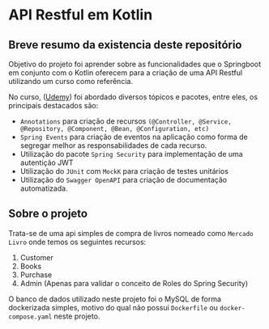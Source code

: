 # API Restful em Kotlin

## Breve resumo da existencia deste repositório

Objetivo do projeto foi aprender sobre as funcionalidades que o Springboot em conjunto com o Kotlin oferecem para a criação de uma API Restful utilizando um curso como referência.

No curso, ([Udemy](https://www.udemy.com/course/kotlin-spring/)) foi abordado diversos tópicos e pacotes, entre eles, os principais destacados são:
- `Annotations` para criação de recursos `(@Controller, @Service, @Repository, @Component, @Bean, @Configuration, etc)`
- `Spring Events` para criação de eventos na aplicação como forma de segregar melhor as responsabilidades de cada recurso.
- Utilização do pacote `Spring Security` para implementação de uma autentição JWT
- Utilização do `JUnit` com `MockK` para criação de testes unitários
- Utilização do `Swagger OpenAPI` para criação de documentação automatizada.

## Sobre o projeto

Trata-se de uma api simples de compra de livros nomeado como `Mercado Livro` onde temos os seguintes recursos:

1. Customer
2. Books
3. Purchase
4. Admin (Apenas para validar o conceito de Roles do Spring Security)

O banco de dados utilizado neste projeto foi o MySQL de forma dockerizada simples, motivo do qual não possui `Dockerfile` ou `docker-compose.yaml` neste projeto.
